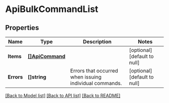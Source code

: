 # ApiBulkCommandList

## Properties
Name | Type | Description | Notes
------------ | ------------- | ------------- | -------------
**Items** | [**[]ApiCommand**](ApiCommand.md) |  | [optional] [default to null]
**Errors** | **[]string** | Errors that occurred when issuing individual commands. | [optional] [default to null]

[[Back to Model list]](../README.md#documentation-for-models) [[Back to API list]](../README.md#documentation-for-api-endpoints) [[Back to README]](../README.md)

